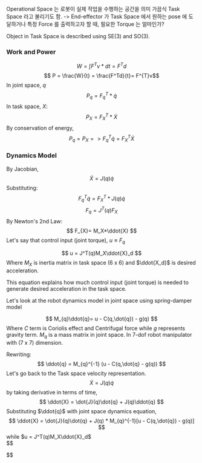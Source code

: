 Operational Space 는 로봇이 실제 작업을 수행하는 공간을 의미
가끔식 Task Space 라고 불리기도 함.
-> End-effector 가 Task Space 에서 원하는 pose 에 도달하거나 특정 Force 를 출력하고자 할 때, 필요한 Torque 는 얼마인가?

Object in Task Space is described using SE(3) and SO(3). 

### Work and Power

$$
W = \int{F^{T}v *dt} = F^{T} d
$$
$$ P = \frac{W}{t} = \frac{F^Td}{t}= F^{T}v$$
In joint space, $q$
$$P_q = F^T_q*\dot{q}$$
In task space, $X$:
$$P_{X}= F^T_X*\dot{X}$$
By conservation of energy,
$$
P_{q}= P_{X} => F^{T}_{q} \dot{q} = F^{T}_{X} \dot{X} 
$$

### Dynamics Model

By Jacobian,
$$\dot{X} = J(q)\dot{q} $$
Substituting:
$$
F^{T}_{q} \dot{q} = F^{T}_{X} * J(q)\dot{q}
$$
$$
F_{q}= J^T(q)F_X
$$
By Newton's 2nd Law:
$$
F_{X}= M_X*\ddot{X}
$$
Let's say that control input (joint torque), $u \equiv F_q$

$$
u = J^T(q)M_X\ddot{X}_d
$$
Where $M_X$ is inertia matrix in task space (6 x 6) and $\ddot{X_d}$ is desired acceleration.

This equation explains how much control input (joint torque) is needed to generate desired acceleration in the task space.

Let's look at the robot dynamics model in joint space using spring-damper model

$$
M_{q}\ddot{q}= u - C(q,\dot{q}) - g(q)
$$
Where $C$ term is Coriolis effect and Centrifugal force while $g$ represents gravity term. $M_q$ is a mass matrix in joint space. In 7-dof robot manipulator with (7 x 7) dimension.

Rewriting:
$$
\ddot{q} = M_{q}^{-1} (u - C(q,\dot{q} - g(q)) 
$$
Let's go back to the Task space velocity representation.
$$\dot{X} = J(q)\dot{q}$$
by taking derivative in terms of time,
$$
\ddot{X} = \dot{J}(q)\dot{q} + J(q)\ddot{q}
$$
Substituting $\ddot{q}$ with joint space dynamics equation,
$$
\ddot{X} =  \dot{J}(q)\dot{q} + J(q) * M_{q}^{-1}[u - C(q,\dot{q}) - g(q)]
$$
$$$$
while $u = J^T(q)M_X\ddot{X}_d$  
$$

$$


$$$$

